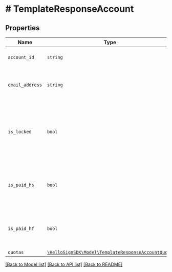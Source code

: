 # # TemplateResponseAccount



## Properties

Name | Type | Description | Notes
------------ | ------------- | ------------- | -------------
| `account_id` | ```string``` |  The id of the Account.  |  |
| `email_address` | ```string``` |  The email address associated with the Account.  |  |
| `is_locked` | ```bool``` |  Returns `true` if the user has been locked out of their account by a team admin.  |  |
| `is_paid_hs` | ```bool``` |  Returns `true` if the user has a paid Dropbox Sign account.  |  |
| `is_paid_hf` | ```bool``` |  Returns `true` if the user has a paid HelloFax account.  |  |
| `quotas` | [```\HelloSignSDK\Model\TemplateResponseAccountQuota```](TemplateResponseAccountQuota.md) |    |  |

[[Back to Model list]](../../README.md#models) [[Back to API list]](../../README.md#endpoints) [[Back to README]](../../README.md)
